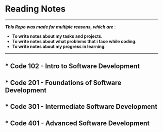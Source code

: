 # Reading Notes
 ***

***This Repo was made for multiple reasons, which are*** :
* **To write notes about my tasks and projects**.
* **To write notes about what  problems that i face while coding**.
* **To write notes about my progress in learning**.

 ***

## * Code 102 - Intro to Software Development
## * Code 201 - Foundations of Software Development
## * Code 301 - Intermediate Software Development
## * Code 401 - Advanced Software Development

